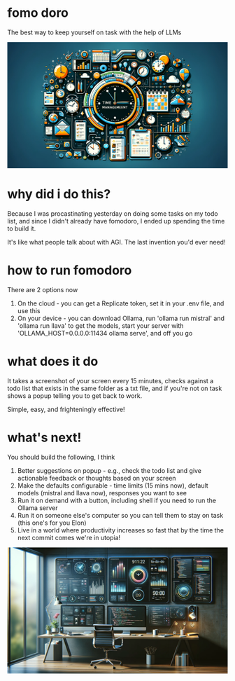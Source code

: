 # fomo doro
The best way to keep yourself on task with the help of LLMs

![Fomodoro Header](https://github.com/marquisdepolis/fomodoro/blob/main/image.png)

# why did i do this?
Because I was procastinating yesterday on doing some tasks on my todo list, and since I didn't already have fomodoro, I ended up spending the time to build it.

It's like what people talk about with AGI. The last invention you'd ever need!

# how to run fomodoro
There are 2 options now
1. On the cloud - you can get a Replicate token, set it in your .env file, and use this
2. On your device - you can download Ollama, run 'ollama run mistral' and 'ollama run llava' to get the models, start your server with 'OLLAMA_HOST=0.0.0.0:11434 ollama serve', and off you go

# what does it do
It takes a screenshot of your screen every 15 minutes, checks against a todo list that exists in the same folder as a txt file, and if you're not on task shows a popup telling you to get back to work.

Simple, easy, and frighteningly effective!

# what's next!
You should build the following, I think
1. Better suggestions on popup - e.g., check the todo list and give actionable feedback or thoughts based on your screen
2. Make the defaults configurable - time limits (15 mins now), default models (mistral and llava now), responses you want to see
3. Run it on demand with a button, including shell if you need to run the Ollama server
4. Run it on someone else's computer so you can tell them to stay on task (this one's for you Elon)
5. Live in a world where productivity increases so fast that by the time the next commit comes we're in utopia!

![Fomodoro Header](https://github.com/marquisdepolis/fomodoro/blob/main/image_after.png)
